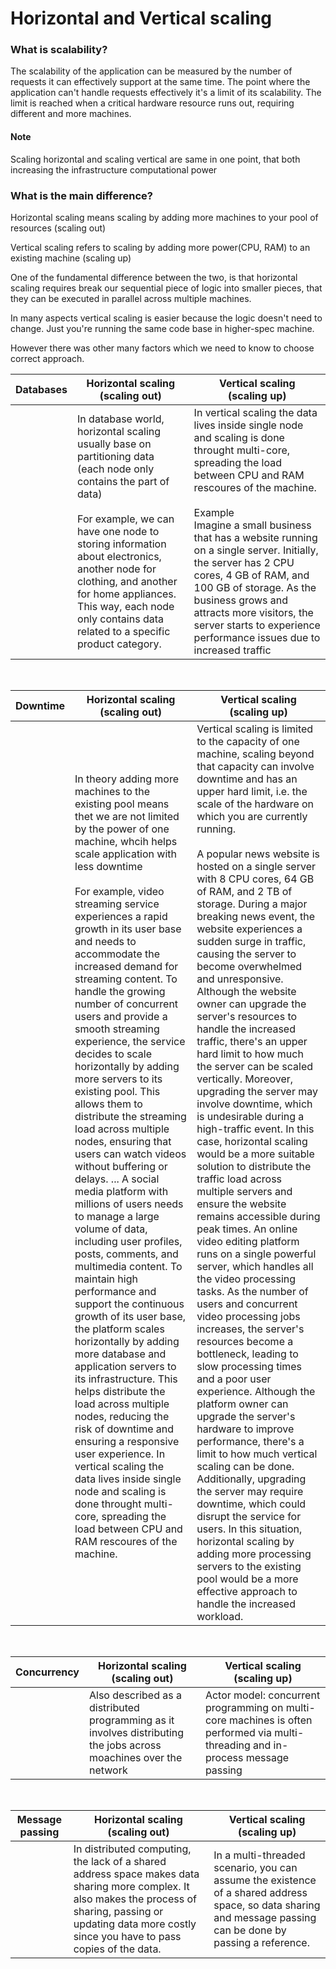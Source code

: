 # Horizontal and Vertical scaling

### What is scalability?

The scalability of the application can be measured by the number of requests 
it can effectively support at the same time. The point where the application can't handle 
requests  effectively it's a limit of its scalability. The limit is reached when a critical hardware
resource runs out, requiring different and more machines.


#### Note
Scaling horizontal and scaling vertical are same in one point,
that both increasing the infrastructure computational power 


### What is the main difference?

Horizontal scaling means scaling by adding more machines to your pool of resources (scaling out)


Vertical scaling refers to scaling by adding more power(CPU, RAM) to an existing machine (scaling up)


One of the fundamental difference between the two,
is that horizontal scaling requires break our sequential piece of logic
into smaller pieces, that they can be executed in parallel across multiple machines.

In many aspects vertical scaling is easier because the logic doesn't need to change.
Just you're running the same code base in higher-spec machine.

However there was other many factors which we need to know to choose correct approach.


 Databases | Horizontal scaling </br> (scaling out)                                                                             | Vertical scaling </br> (scaling up)                                                                                                                                                     |
-----|--------------------------------------------------------------------------------------------------------------------|-----------------------------------------------------------------------------------------------------------------------------------------------------------------------------------------| 
 |     | In database world, horizontal scaling usually base on partitioning data (each node only contains the part of data) </br></br> For example, we can have one node to storing information about electronics, another node for clothing, and another for home appliances. This way, each node only contains data related to a specific product category.| In vertical scaling the data lives inside single node and scaling is done throught multi-core, spreading the load between CPU and RAM rescoures of the machine. </br></br> Example</br> Imagine a small business that has a website running on a single server. Initially, the server has 2 CPU cores, 4 GB of RAM, and 100 GB of storage. As the business grows and attracts more visitors, the server starts to experience performance issues due to increased traffic|

</br>

 Downtime | Horizontal scaling </br> (scaling out)                                                                                                                                                                                                                                                                                                                                                                                                                                                                                                                                                                                                                               | Vertical scaling </br> (scaling up)                                                                                                                                                                                                                                                                                                                                                                                                                                                                                                                                                                                                                                                                                                                                                                                                                                                                                                                                                                                                                                                                                                                                                                                                                                                                                                                                                                                                                                                                                                                                                                                                                                                  |
----------|----------------------------------------------------------------------------------------------------------------------------------------------------------------------------------------------------------------------------------------------------------------------------------------------------------------------------------------------------------------------------------------------------------------------------------------------------------------------------------------------------------------------------------------------------------------------------------------------------------------------------------------------------------------------|--------------------------------------------------------------------------------------------------------------------------------------------------------------------------------------------------------------------------------------------------------------------------------------------------------------------------------------------------------------------------------------------------------------------------------------------------------------------------------------------------------------------------------------------------------------------------------------------------------------------------------------------------------------------------------------------------------------------------------------------------------------------------------------------------------------------------------------------------------------------------------------------------------------------------------------------------------------------------------------------------------------------------------------------------------------------------------------------------------------------------------------------------------------------------------------------------------------------------------------------------------------------------------------------------------------------------------------------------------------------------------------------------------------------------------------------------------------------------------------------------------------------------------------------------------------------------------------------------------------------------------------------------------------------------------------| 
|          | In theory adding more machines to the existing pool means thet we are not limited by the power of one machine, whcih helps scale application with less downtime </br></br> For example,  video streaming service experiences a rapid growth in its user base and needs to accommodate the increased demand for streaming content. To handle the growing number of concurrent users and provide a smooth streaming experience, the service decides to scale horizontally by adding more servers to its existing pool. This allows them to distribute the streaming load across multiple nodes, ensuring that users can watch videos without buffering or delays. ... A social media platform with millions of users needs to manage a large volume of data, including user profiles, posts, comments, and multimedia content. To maintain high performance and support the continuous growth of its user base, the platform scales horizontally by adding more database and application servers to its infrastructure. This helps distribute the load across multiple nodes, reducing the risk of downtime and ensuring a responsive user experience. In vertical scaling the data lives inside single node and scaling is done throught multi-core, spreading the load between CPU and RAM rescoures of the machine. </br></br> | Vertical scaling is limited to the capacity of one machine, scaling beyond that capacity can involve downtime and has an upper hard limit, i.e. the scale of the hardware on which you are currently running. </br></br> A popular news website is hosted on a single server with 8 CPU cores, 64 GB of RAM, and 2 TB of storage. During a major breaking news event, the website experiences a sudden surge in traffic, causing the server to become overwhelmed and unresponsive. Although the website owner can upgrade the server's resources to handle the increased traffic, there's an upper hard limit to how much the server can be scaled vertically. Moreover, upgrading the server may involve downtime, which is undesirable during a high-traffic event. In this case, horizontal scaling would be a more suitable solution to distribute the traffic load across multiple servers and ensure the website remains accessible during peak times. An online video editing platform runs on a single powerful server, which handles all the video processing tasks. As the number of users and concurrent video processing jobs increases, the server's resources become a bottleneck, leading to slow processing times and a poor user experience. Although the platform owner can upgrade the server's hardware to improve performance, there's a limit to how much vertical scaling can be done. Additionally, upgrading the server may require downtime, which could disrupt the service for users. In this situation, horizontal scaling by adding more processing servers to the existing pool would be a more effective approach to handle the increased workload. |

</br>

 Concurrency | Horizontal scaling </br> (scaling out) | Vertical scaling </br> (scaling up)|
-----|-----------|---------| 
|     | Also described as a distributed programming as it involves distributing the jobs across moachines over the network| Actor model: concurrent programming on multi-core machines is often performed via multi-threading and in-process message passing </br> |

</br>

 Message passing | Horizontal scaling </br> (scaling out) | Vertical scaling </br> (scaling up)|
-----|----------------------------------------|---------| 
|     | In distributed computing, the lack of a shared address space makes data sharing more complex. It also makes the process of sharing, passing or updating data more costly since you have to pass copies of the data.  | In a multi-threaded scenario, you can assume the existence of a shared address space, so data sharing and message passing can be done by passing a reference. </br> |


